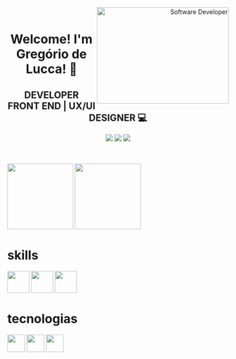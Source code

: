 <div align="right">
<img align="right"src="https://camo.githubusercontent.com/19db51af5f90f1b152bc0b9078f5fe97053955be5074f03f17019c70345bdcdb/68747470733a2f2f6d69726f2e6d656469756d2e636f6d2f6d61782f313336302f302a37513379765349765f7430696f4a2d5a2e676966" alt="Software Developer" width="300px" height="220px">
</div>
</br>
<div align="center">
    <h1>Welcome! I'm Gregório de Lucca! 👋</h1>
    <h2> DEVELOPER FRONT END | UX/UI DESIGNER 💻 </h2>
</div>
<div align="center">

  <a href="https://wa.me/5511971108462?text=Ol%C3%A1+%21+bem+vindo%2C+o+que+deseja+%3F" target="_blank"><img src="https://img.shields.io/badge/whatsapp-2ecc71?style=for-the-badge&logo=whatsapp&logoColor=white" target="_blank"></a>
  <a href="https://www.linkedin.com/in/gregoriodelucca/" target="_blank"><img src="https://img.shields.io/badge/-LinkedIn-%230077B5?style=for-the-badge&logo=linkedin&logoColor=white" target="_blank"></a> 
  <a href="mailto:gregoriodelucca@gmail.com"><img src="https://img.shields.io/badge/-gmail-%23333?style=for-the-badge&logo=gmail&logoColor=e74c3c" target="_blank"></a>
</div>
<br/>
</br>

<div align="left" >
    <img  height="150em"   src="https://github-readme-stats.vercel.app/api?username=gregoriodelucca&count_private=true&include_all_commits=true&show_icons=true&theme=dracula&hide_border=false&show_owner=true"/>
    <img height="150em"    src="https://github-readme-stats.vercel.app/api/top-langs/?username=gregoriodelucca&theme=dracula&hide_border=false&&layout=compact"/>
</div>
<div align="left">
  <h1>skills</h1>
      <img height="50em" src="https://cdn.jsdelivr.net/gh/devicons/devicon@latest/icons/javascript/javascript-original.svg" />
      <img height="50em" src="https://cdn.jsdelivr.net/gh/devicons/devicon@latest/icons/react/react-original-wordmark.svg" />
      <img height="50em" src="https://codigosimples.net/wp-content/uploads/2017/03/nodejs.png" />
</div>
<div align="left">
  <h1>tecnologias</h1>
      <img height="40em"  src="https://cdn.jsdelivr.net/gh/devicons/devicon@latest/icons/aftereffects/aftereffects-original.svg" />
      <img height="40em" src="https://cdn.jsdelivr.net/gh/devicons/devicon@latest/icons/premierepro/premierepro-original.svg" />
      <img height="40em" src="https://cdn.jsdelivr.net/gh/devicons/devicon@latest/icons/figma/figma-original.svg" />
</div>



